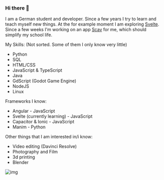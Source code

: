 ### Hi there 👋

I am a German student and developer. Since a few years I try to learn and teach myself new things. At the for example moment I am exploring [Svelte](https://github.com/sveltejs/svelte). Since a few weeks I'm working on an app [Scav](https://github.com/ninidev/scav) for me, which should simplify my school life.

My Skills:
(Not sorted. Some of them I only know very little)
- Python
- SQL
- HTML/CSS
- JavaScript & TypeScript
- Java
- GdScript (Godot Game Engine)
- NodeJS
- Linux

Frameworks I know:
- Angular - JavaScript
- Svelte (currently learning) - JavaScript
- Capacitor & Ionic - JavaScript
- Manim - Python

Other things that I am interested in/i know:
- Video editing (Davinci Resolve)
- Photography and Film
- 3d printing
- Blender

![img](https://github-readme-stats.vercel.app/api?username=NiniDev&show_icons=true&theme=onedark)


